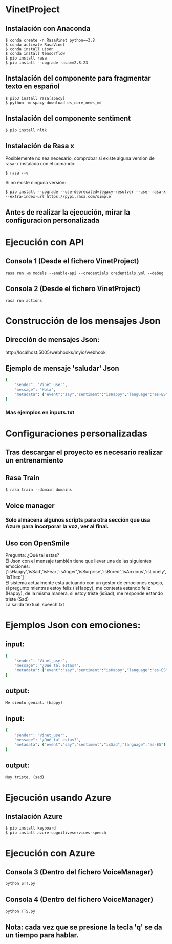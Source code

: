 ﻿# VinetProject
## Instalación con Anaconda
```
$ conda create -n RasaVinet python==3.8
$ conda activate RasaVinet 
$ conda install ujson
$ conda install tensorflow
$ pip install rasa
$ pip install --upgrade rasa==2.8.23
```
## Instalación del componente para fragmentar texto en español
```
$ pip3 install rasa[spacy]
$ python -m spacy download es_core_news_md
```
## Instalación del componente sentiment
```
$ pip install nltk
```
## Instalación de Rasa x 
Posiblemente no sea necesario, comprobar si existe alguna versión de rasa-x instalada con el comando:
```
$ rasa --v
```
Si no existe ninguna versión:
```
$ pip install --upgrade --use-deprecated=legacy-resolver --user rasa-x --extra-index-url https://pypi.rasa.com/simple
```
## Antes de realizar la ejecución, mirar la configuracion personalizada

# Ejecución con API 
## Consola 1 (Desde el fichero VinetProject)
```
rasa run -m models --enable-api --credentials credentials.yml --debug
```
## Consola 2 (Desde el fichero VinetProject)
```
rasa run actions
```
# Construcción de los mensajes Json
## Dirección de mensajes Json:
http://localhost:5005/webhooks/myio/webhook

## Ejemplo de mensaje 'saludar' Json
```ruby
{
    "sender": "Vinet_user",
    "message": "Hola",
    "metadata": {"event":"say","sentiment":"isHappy","language":"es-ES"} 
}
```
### Mas ejemplos en inputs.txt

# Configuraciones personalizadas 
## Tras descargar el proyecto es necesario realizar un entrenamiento
## Rasa Train
```
$ rasa train --domain domains
```
## Voice manager
### Solo almacena algunos scripts para otra sección que usa Azure para incorporar la voz, ver al final.

## Uso con OpenSmile
Pregunta: ¿Qué tal estas?<br/>
El Json con el mensaje también tiene que llevar una de las siguientes emociones:<br/>
['isHappy','isSad','isFear','isAnger','isSurprise','isBored','isAnxious','isLonely','isTired']<br/>
El sistema actualmente esta actuando con un gestor de emociones espejo, si pregunto mientras estoy feliz (isHappy),
me contesta estando feliz (Happy), de la misma manera, si estoy triste (isSad), me responde estando triste (Sad)<br/>
La salida textual: speech.txt

# Ejemplos Json con emociones:
## input:
```ruby
{
    "sender": "Vinet_user",
    "message": "¿Qué tal estas?",
    "metadata": {"event":"say","sentiment":"isHappy","language":"es-ES"}
}
```
## output:
	Me siento genial. (happy)
## input:
```ruby
{
    "sender": "Vinet_user",
    "message": "¿Qué tal estas?",
    "metadata": {"event":"say","sentiment":"isSad","language":"es-ES"}
}
```
## output:
	Muy triste. (sad)

# Ejecución usando Azure
## Instalación Azure 
```
$ pip install keyboard
$ pip install azure-cognitiveservices-speech
```
# Ejecución con Azure 
## Consola 3 (Dentro del fichero VoiceManager)
```
python STT.py
```
## Consola 4 (Dentro del fichero VoiceManager)
```
python TTS.py
```
## Nota: cada vez que se presione la tecla 'q' se da un tiempo para hablar. 
